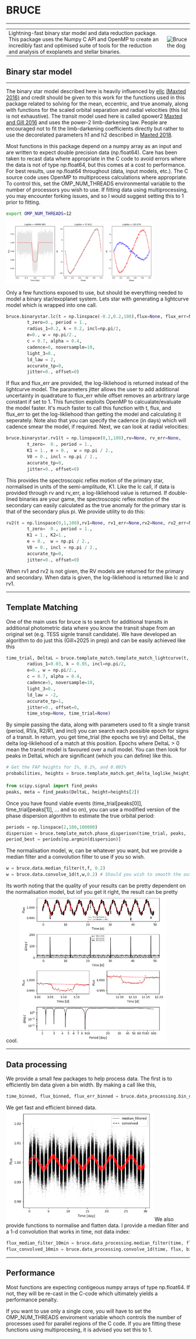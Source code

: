 # BRUCE
------------------
<table border="0">
 <tr>
    <td>Lightning-fast binary star model and data reduction package. This package uses the Numpy C API and OpenMP to create an incredibly fast and optimised suite of tools for the reduction and analysis of exoplanets and stellar binaries.</td>
    <td> <img src="images/bruce.png" width="400" alt="Bruce the dog"/></a> </td>
 </tr>
</table>

## Binary star model
---------
The binary star model described here is heavily influenced by [ellc](https://github.com/pmaxted) [(Maxted 2016)](https://www.aanda.org/articles/aa/full_html/2016/07/aa28579-16/aa28579-16.html) and credit should be given to this work for the functions used in this package related to solving for the mean, eccentric, and true anomaly, along with functions for the scaled orbital separation and radial velocities (this list is not exhaustive). The transit model used here is called qpower2 [Maxted and Gill 2016](https://ui.adsabs.harvard.edu/abs/2019A%26A...622A..33M/abstract) and uses the power-2 limb-darkening law. People are encouraged not to fit the limb-darkening coefficients directly but rather to use the decorelated parameters h1 and h2 described in [Maxted 2018](https://ui.adsabs.harvard.edu/abs/2018A%26A...616A..39M/abstract).

Most functions in this package depend on a numpy array as an input and are written to expect double precision data (np.float64). Care has been taken to recast data where appropriate in the C code to avoid errors where the data is not of type np.float64, but this comes at a cost to performance. For best results, use np.float64 throughout (data, input models, etc.). The C source code uses OpenMP to multiprocess calculations where appropriate. To control this, set the OMP_NUM_THREADS environmental variable to the number of processors you wish to use. If fitting data using multiprocessing, you may encounter forking issues, and so I would suggest setting this to 1 prior to fitting.

```bash
export OMP_NUM_THREADS=12
```
<img src="images/binary_model_test.png" width="80%" alt="Bruce the dog"/>

Only a few functions exposed to use, but should be everything needed to model a binary star/exoplanet system. Lets star with generating a lightcurve model which is wrapped into one call.
```python
bruce.binarystar.lc(t = np.linspace(-0.2,0.2,100),flux=None, flux_err=None,
        t_zero=0., period = 1.,
        radius_1=0.2, k = 0.2, incl=np.pi/2,
        e=0., w = np.pi/2.,
        c = 0.7, alpha = 0.4,
        cadence=0, noversample=10,
        light_3=0.,
        ld_law = 2,
        accurate_tp=0,
        jitter=0., offset=0)
```
If flux and flux_err are provided, the log-likliehood is returned instead of the lightcurve model. The parameters jitter allows the user to add additional uncertainty in quadrature to flux_err while offset removes an arbritrary large constant if set to 1.  This function exploits OpenMP to calcualate/evaluate the model faster. It's much faster to call this function with t, flux, and flux_err to get the log-likliehood than getting the model and calculating it seperately. Note also that you can specify the cadence (in days) which will cadence smear the model, if required. Next, we can look at radial velocities:
```python
bruce.binarystar.rv1(t = np.linspace(0,1,100),rv=None, rv_err=None,
        t_zero=  0., period = 1.,
        K1 = 1., e = 0.,  w = np.pi / 2.,
        V0 = 0., incl = np.pi / 2.,
        accurate_tp=0,
        jitter=0., offset=0)
```
This provides the spectroscopic reflex motion of the primary star, normalised in units of the semi-amplitude, K1. Like the lc call, if data is provided through rv and rv_err, a log-likliehood value is returned. If double-lined binaries are your game, the spectroscopic reflex motion of the secondary can easily calculated as the true anomaly for the primary star is that of the secondary plus pi. We provide utility to do this:
```python
rv2(t = np.linspace(0,1,100),rv1=None, rv1_err=None,rv2=None, rv2_err=None,
        t_zero=  0., period = 1.,
        K1 = 1., K2=1.,
        e = 0.,  w = np.pi / 2.,
        V0 = 0., incl = np.pi / 2.,
        accurate_tp=0,
        jitter=0., offset=0)
``` 
When rv1 and rv2 is not given, the RV models are returned for the primary and secondary. When data is given, the log-likliehood is returned like lc and rv1. 

------------------
## Template Matching

One of the main uses for bruce is to search for additional transits in additional photometric data where you know the transit shape from an original set (e.g. TESS signle transit candidate). We have developed an algorithm to do just this (Gill+2025 in prep) and can be easily achieved like this
```python
time_trial, DeltaL = bruce.template_match.template_match_lightcurve(t, f, fe, w, period = period,
        radius_1=0.03, k = 0.05, incl=np.pi/2,
        e=0., w = np.pi/2.,
        c = 0.7, alpha = 0.4,
        cadence=5, noversample=10,
        light_3=0.,
        ld_law = -2,
        accurate_tp=1,
		jitter=0., offset=0,
		time_step=None, time_trial=None)
```
By simple passing the data, along with parameters used to fit a single transit (period, R1/a, R2/R1, and incl) you can search each possible epoch for signs of a transit. In return, you get time_trial (the epochs we try) and DeltaL, the delta log-likliehood of a match at this position. Epochs where DeltaL > 0 mean the transit model is favoured over a null model. You can then look for peaks in DeltaL which are significant (which you can define) like this.

```python
# Get the FAP heights for 1%, 0.1%, and 0.001% 
probabilities, heights = bruce.template_match.get_delta_loglike_height_from_fap(p_value=[0.01,0.001,0.0001], df=3) 

from scipy.signal import find_peaks
peaks, meta = find_peaks(DeltaL, height=heights[2])
```
Once you have found viable events (time_trial[peaks[0]], time_trial[peaks[1]], ... and so on), you can use a modified version of the phase dispersion algorithm to estimate the true orbital period:
```python
periods = np.linspace(2,100,100000)
dispersion = bruce.template_match.phase_disperison(time_trial, peaks,  periods)
period_best = periods[np.argmin(dispersion)]
```

The normalisation model, w, can be whatever you want, but we provide a median filter and a convolution filter to use if you so wish. 
```python
w = bruce.data.median_filter(t,f, 0.2)
w = bruce.data.convolve_1d(t,w,0.2) # Should you wish to smooth the output
```
Its worth noting that the quality of your results can be pretty dependent on the normalisation model, but iof you get it right, the result can be pretty cool.
<img src="images/template_match.png" width="80%" alt="Template matching"/>

------------------
## Data processing

We provide a small few packages to help process data. The first is  to efficiently bin data given a bin width. By making a call like this,
```python
time_binned, flux_binned, flux_err_binned = bruce.data_processing.bin_data(time, flux, bin_size=0.5/24/3)
```
We get fast and efficient binned data.
<img src="images/binning_test.png" width="80%" alt="Bruce the dog"/></a>
We also provide functions to normalise and flatten data. I provide a median filter and a 1-d convolution that works in time, not data index:
```python
flux_median_filter_10min = bruce.data_processing.median_filter(time, flux, bin_size=0.5/24/3)
flux_convolved_10min = bruce.data_processing.convolve_1d(time, flux, bin_size=0.5/24/3)
```

-----------------

## Performance

Most functions are expecting contigeous numpy arrays of type np.float64. If not, they will be re-cast in the C-code which ultimately yields a performance penalty. 

If you want to use only a single core, you will have to set the OMP_NUM_THREADS enviroment variable whoch controls the number of processes used for parallel regions of the C code. If you are fitting these functions using multiprocesing, it is advised you set this to 1. 